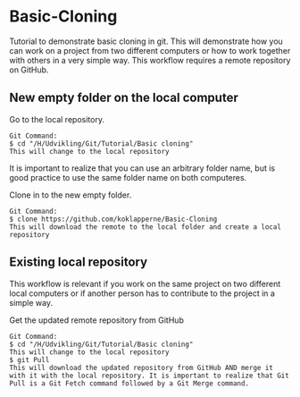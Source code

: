 # Basic-Cloning
Tutorial to demonstrate basic cloning in git. This will demonstrate how you can work on a project from two different computers or how to work together with others in a very simple way. This workflow requires a remote repository on GitHub.

## New empty folder on the local computer
Go to the local repository.
```
Git Command:
$ cd "/H/Udvikling/Git/Tutorial/Basic cloning"
This will change to the local repository
```
It is important to realize that you can use an arbitrary folder name, but is good practice to use the same folder name on both computeres.

Clone in to the new empty folder.
```
Git Command:
$ clone https://github.com/koklapperne/Basic-Cloning
This will download the remote to the local folder and create a local repository
```
## Existing local repository
This workflow is relevant if you work on the same project on two different local computers or if another person has to contribute to the project in a simple way.

Get the updated remote repository from GitHub
```
Git Command:
$ cd "/H/Udvikling/Git/Tutorial/Basic cloning"
This will change to the local repository
$ git Pull
This will download the updated repository from GitHub AND merge it with it with the local repository. It is important to realize that Git Pull is a Git Fetch command followed by a Git Merge command.
```
